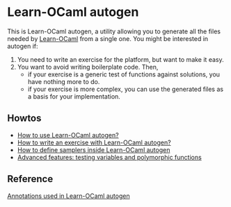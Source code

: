 # Learn-OCaml autogen

This is Learn-OCaml autogen, a utility allowing you to generate all the files
needed by [Learn-OCaml](https://github.com/ocaml-sf/learn-ocaml) from a single
one. You might be interested in autogen if:
1) You need to write an exercise for the platform, but want to make it easy.
2) You want to avoid writing boilerplate code. Then,
   - if your exercise is a generic test of functions against solutions, you
     have nothing more to do.
   - if your exercise is more complex, you can use the generated files as a
     basis for your implementation.

## Howtos

- [How to use Learn-OCaml autogen?](doc/usage.md)
- [How to write an exercise with Learn-OCaml
  autogen?](doc/how-to-write-an-exercise-with-autogen.md)
- [How to define samplers inside Learn-OCaml
  autogen](doc/how-to-define-samplers.md)
- [Advanced features: testing variables and polymorphic
  functions](doc/advanced-features.md)

## Reference

[Annotations used in Learn-OCaml autogen](doc/annotations.md)
